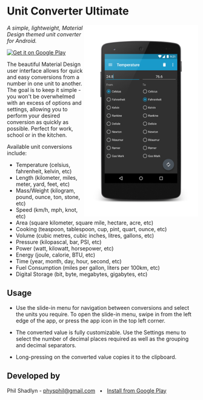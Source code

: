 Unit Converter Ultimate
=======================

<img src="screens/temp1.png" width="300" align="right">

*A simple, lightweight, Material Design themed unit converter for Android.*

<a href="https://play.google.com/store/apps/details?id=com.physphil.android.unitconverterultimate">
  <img alt="Get it on Google Play"
       src="https://developer.android.com/images/brand/en_generic_rgb_wo_45.png" />
</a>

The beautiful Material Design user interface allows for quick and easy conversions from a number in one unit to another. The goal is to keep it simple - you won't be overwhelmed with an excess of options and settings, allowing you to perform your desired conversion as quickly as possible. Perfect for work, school or in the kitchen.

Available unit conversions include:
- Temperature (celsius, fahrenheit, kelvin, etc)
- Length (kilometer, miles, meter, yard, feet, etc)
- Mass/Weight (kilogram, pound, ounce, ton, stone, etc)
- Speed (km/h, mph, knot, etc)
- Area (square kilometer, square mile, hectare, acre, etc)
- Cooking (teaspoon, tablespoon, cup, pint, quart, ounce, etc)
- Volume (cubic metres, cubic inches, litres, gallons, etc)
- Pressure (kilopascal, bar, PSI, etc)
- Power (watt, kilowatt, horsepower, etc)
- Energy (joule, calorie, BTU, etc)
- Time (year, month, day, hour, second, etc)
- Fuel Consumption (miles per gallon, liters per 100km, etc)
- Digital Storage (bit, byte, megabytes, gigabytes, etc)

Usage
------
- Use the slide-in menu for navigation between conversions and select the units you require. To open the slide-in menu, swipe in from the left edge of the app, or press the app icon in the top left corner.

- The converted value is fully customizable. Use the Settings menu to select the number of decimal places required as well as the grouping and decimal separators.

- Long-pressing on the converted value copies it to the clipboard.

Developed by
------------
Phil Shadlyn - physphil@gmail.com &nbsp;&nbsp;•&nbsp;&nbsp; [Install from Google Play](https://play.google.com/store/apps/details?id=com.physphil.android.unitconverterultimate)
